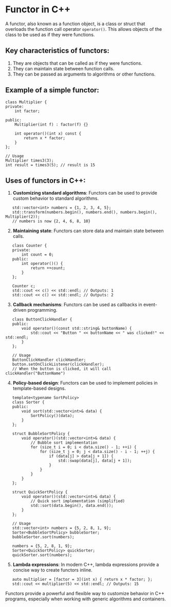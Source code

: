 
# Functor in C++

A functor, also known as a function object, is a class or struct that overloads the function call operator `operator()`. This allows objects of the class to be used as if they were functions.

## Key characteristics of functors:

1. They are objects that can be called as if they were functions.
2. They can maintain state between function calls.
3. They can be passed as arguments to algorithms or other functions.

## Example of a simple functor:

```
class Multiplier {
private:
    int factor;

public:
    Multiplier(int f) : factor(f) {}

    int operator()(int x) const {
        return x * factor;
    }
};

// Usage
Multiplier times3(3);
int result = times3(5); // result is 15
```

## Uses of functors in C++:

1. **Customizing standard algorithms**: Functors can be used to provide custom behavior to standard algorithms.

```   
   std::vector<int> numbers = {1, 2, 3, 4, 5};
   std::transform(numbers.begin(), numbers.end(), numbers.begin(), Multiplier(2));
   // numbers is now {2, 4, 6, 8, 10}
```   

2. **Maintaining state**: Functors can store data and maintain state between calls.

```
   class Counter {
   private:
       int count = 0;
   public:
       int operator()() {
           return ++count;
       }
   };

   Counter c;
   std::cout << c() << std::endl; // Outputs: 1
   std::cout << c() << std::endl; // Outputs: 2
```   

3. **Callback mechanisms**: Functors can be used as callbacks in event-driven programming.

```
   class ButtonClickHandler {
   public:
       void operator()(const std::string& buttonName) {
           std::cout << "Button " << buttonName << " was clicked!" << std::endl;
       }
   };

   // Usage
   ButtonClickHandler clickHandler;
   button.setOnClickListener(clickHandler);
   // When the button is clicked, it will call clickHandler("ButtonName")
```
4. **Policy-based design**: Functors can be used to implement policies in template-based designs.

```
   template<typename SortPolicy>
   class Sorter {
   public:
       void sort(std::vector<int>& data) {
           SortPolicy()(data);
       }
   };

   struct BubbleSortPolicy {
       void operator()(std::vector<int>& data) {
           // Bubble sort implementation
           for (size_t i = 0; i < data.size() - 1; ++i) {
               for (size_t j = 0; j < data.size() - i - 1; ++j) {
                   if (data[j] > data[j + 1]) {
                       std::swap(data[j], data[j + 1]);
                   }
               }
           }
       }
   };

   struct QuickSortPolicy {
       void operator()(std::vector<int>& data) {
           // Quick sort implementation (simplified)
           std::sort(data.begin(), data.end());
       }
   };

   // Usage
   std::vector<int> numbers = {5, 2, 8, 1, 9};
   Sorter<BubbleSortPolicy> bubbleSorter;
   bubbleSorter.sort(numbers);

   numbers = {5, 2, 8, 1, 9};
   Sorter<QuickSortPolicy> quickSorter;
   quickSorter.sort(numbers);
```

5. **Lambda expressions**: In modern C++, lambda expressions provide a concise way to create functors inline.

```   
   auto multiplier = [factor = 3](int x) { return x * factor; };
   std::cout << multiplier(5) << std::endl; // Outputs: 15
```   

Functors provide a powerful and flexible way to customize behavior in C++ programs, especially when working with generic algorithms and containers.
